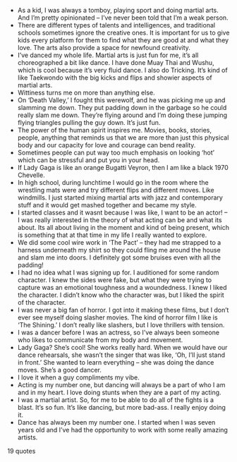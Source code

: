  - As a kid, I was always a tomboy, playing sport and doing martial arts. And I’m pretty opinionated – I’ve never been told that I’m a weak person.
 - There are different types of talents and intelligences, and traditional schools sometimes ignore the creative ones. It is important for us to give kids every platform for them to find what they are good at and what they love. The arts also provide a space for newfound creativity.
 - I’ve danced my whole life. Martial arts is just fun for me, it’s all choreographed a bit like dance. I have done Muay Thai and Wushu, which is cool because it’s very fluid dance. I also do Tricking. It’s kind of like Taekwondo with the big kicks and flips and showier aspects of martial arts.
 - Wittiness turns me on more than anything else.
 - On ‘Death Valley,’ I fought this werewolf, and he was picking me up and slamming me down. They put padding down in the garbage so he could really slam me down. They’re flying around and I’m doing these jumping flying triangles pulling the guy down. It’s just fun.
 - The power of the human spirit inspires me. Movies, books, stories, people, anything that reminds us that we are more than just this physical body and our capacity for love and courage can bend reality.
 - Sometimes people can put way too much emphasis on looking ‘hot’ which can be stressful and put you in your head.
 - If Lady Gaga is like an orange Bugatti Veyron, then I am like a black 1970 Chevelle.
 - In high school, during lunchtime I would go in the room where the wrestling mats were and try different flips and different moves. Like windmills. I just started mixing martial arts with jazz and contemporary stuff and it would get mashed together and became my style.
 - I started classes and it wasnt because I was like, I want to be an actor! – I was really interested in the theory of what acting can be and what its about. Its all about living in the moment and kind of being present, which is something that at that time in my life I really wanted to explore.
 - We did some cool wire work in ‘The Pact’ – they had me strapped to a harness underneath my shirt so they could fling me around the house and slam me into doors. I definitely got some bruises even with all the padding!
 - I had no idea what I was signing up for. I auditioned for some random character. I knew the sides were fake, but what they were trying to capture was an emotional toughness and a woundedness. I knew I liked the character. I didn’t know who the character was, but I liked the spirit of the character.
 - I was never a big fan of horror. I got into it making these films, but I don’t ever see myself doing slasher movies. The kind of horror film I like is ‘The Shining.’ I don’t really like slashers, but I love thrillers with tension.
 - I was a dancer before I was an actress, so I’ve always been someone who likes to communicate from my body and movement.
 - Lady Gaga? She’s cool! She works really hard. When we would have our dance rehearsals, she wasn’t the singer that was like, ‘Oh, I’ll just stand in front.’ She wanted to learn everything – she was doing the dance moves. She’s a good dancer.
 - I love it when a guy compliments my vibe.
 - Acting is my number one, but dancing will always be a part of who I am and in my heart. I love doing stunts when they are a part of my acting.
 - I was a martial artist. So, for me to be able to do all of the fights is a blast. It’s so fun. It’s like dancing, but more bad-ass. I really enjoy doing it.
 - Dance has always been my number one. I started when I was seven years old and I’ve had the opportunity to work with some really amazing artists.

19 quotes